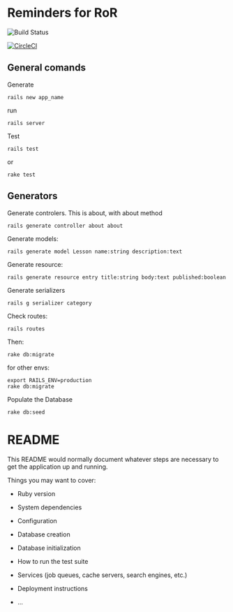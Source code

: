 # Reminders for RoR
![Build Status](https://travis-ci.org/pxai/railsapi.svg?branch=master)

[![CircleCI](https://circleci.com/gh/pxai/railsapi.svg?style=svg)](https://circleci.com/gh/pxai/railsapi)

## General comands
Generate
```shell
rails new app_name
```

run
```shell
rails server
```

Test
```shell
rails test
```
or
```shell
rake test
```

## Generators
Generate controlers. This is about, with about method
```shell
rails generate controller about about
```

Generate models:
```shell
rails generate model Lesson name:string description:text
```

Generate resource:
```shell
rails generate resource entry title:string body:text published:boolean
```

Generate serializers
```shell
rails g serializer category
```

Check routes:
```shell
rails routes
```

Then:
```shell
rake db:migrate
```
for other envs:
```shell
export RAILS_ENV=production
rake db:migrate
```

Populate the Database
```
rake db:seed
```

# README

This README would normally document whatever steps are necessary to get the
application up and running.

Things you may want to cover:

* Ruby version

* System dependencies

* Configuration

* Database creation

* Database initialization

* How to run the test suite

* Services (job queues, cache servers, search engines, etc.)

* Deployment instructions

* ...
